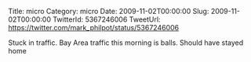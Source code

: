 Title: micro
Category: micro
Date: 2009-11-02T00:00:00
Slug: 2009-11-02T00:00:00
TwitterId: 5367246006
TweetUrl: https://twitter.com/mark_philpot/status/5367246006

Stuck in traffic. Bay Area traffic this morning is balls. Should have stayed home